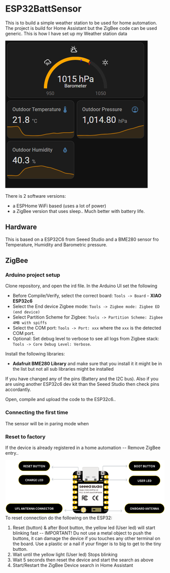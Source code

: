# ESP32BattSensor
This is to build a simple weather station to be used for home automation. The project is build for Home Assistant but the ZigBee code can be used generic.
This is how I have set up my Weather station data

![alt text](<images/Home Assistant - weather station.png>)

There is 2 software versions:
- a ESPHome WiFi based (uses a lot of power)
- a ZigBee version that uses sleep.. Much better with battery life.


## Hardware
This is based on a ESP32C6 from Seeed Studio and a BME280 sensor fro Temperature, Humidity and Barometric pressure.

## ZigBee
### Arduino project setup
Clone repository, and open the ird file.
In the Arduino UI set the following 
* Before Compile/Verify, select the correct board: `Tools -> Board` - **XIAO ESP32c6**
* Select the End device Zigbee mode: `Tools -> Zigbee mode: Zigbee ED (end device)`
* Select Partition Scheme for Zigbee: `Tools -> Partition Scheme: Zigbee 4MB with spiffs`
* Select the COM port: `Tools -> Port: xxx` where the `xxx` is the detected COM port.
* Optional: Set debug level to verbose to see all logs from Zigbee stack: `Tools -> Core Debug Level: Verbose`.

Install the following libraries:
- **Adafruit BME280 Library** and make sure that you install it it might be in the list but not all sub libraries might be installed

If you have changed any of the pins (Battery and the I2C bus). Also if you are using another ESP32c6 dev kit than the Seeed Studio then check  pins accordantly.

Open, compile and upload the code to the ESP32c6.. 

### Connecting the first time
The sensor will be in paring mode when  

### Reset to factory
If the device is already registered in a home automation -- Remove ZigBee entry..


![alt text](images/ESP32c6.png)
To reset connection do the following on the ESP32:
<ol>
  <li>Reset (button) & after Boot button, the yellow led (User led) will start blinking fast -- IMPORTANT! Du not use a metal object to push the buttons, it can damage the device if you touches any other terminal on the board. Use a plastic or a nail if your finger is to big to get to the tiny button.
 </li>
  <li>Wait until the yellow light (User led) Stops blinking</li>
  <li>Wait 5 seconds then reset the device and start the search as above</li>
  <li>Start/Restart the ZigBee Device search in Home Assistant</li>
</ol>
